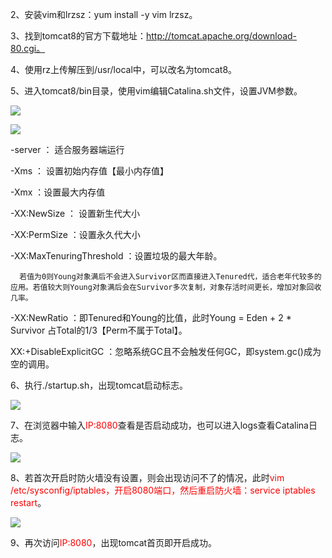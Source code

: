 2、安装vim和lrzsz：yum install -y vim lrzsz。

3、找到tomcat8的官方下载地址：http://tomcat.apache.org/download-80.cgi。


4、使用rz上传解压到/usr/local中，可以改名为tomcat8。



5、进入tomcat8/bin目录，使用vim编辑Catalina.sh文件，设置JVM参数。

![](https://img-blog.csdn.net/20171227094214272?watermark/2/text/aHR0cDovL2Jsb2cuY3Nkbi5uZXQvYTUxNTU1NzU5NV94emI=/font/5a6L5L2T/fontsize/400/fill/I0JBQkFCMA==/dissolve/70/gravity/SouthEast)

![](https://img-blog.csdn.net/20180828150100229?watermark/2/text/aHR0cHM6Ly9ibG9nLmNzZG4ubmV0L2E1MTU1NTc1OTVfeHpi/font/5a6L5L2T/fontsize/400/fill/I0JBQkFCMA==/dissolve/70)

-server ： 适合服务器端运行

-Xms ： 设置初始内存值【最小内存值】

-Xmx ：设置最大内存值

-XX:NewSize ： 设置新生代大小

-XX:PermSize ：设置永久代大小

-XX:MaxTenuringThreshold ：设置垃圾的最大年龄。

      若值为0则Young对象满后不会进入Survivor区而直接进入Tenured代，适合老年代较多的应用。若值较大则Young对象满后会在Survivor多次复制，对象存活时间更长，增加对象回收几率。

-XX:NewRatio ：即Tenured和Young的比值，此时Young = Eden + 2 * Survivor 占Total的1/3【Perm不属于Total】。

XX:+DisableExplicitGC ：忽略系统GC且不会触发任何GC，即system.gc()成为空的调用。

6、执行./startup.sh，出现tomcat启动标志。

![](https://img-blog.csdn.net/20171227101632824?watermark/2/text/aHR0cDovL2Jsb2cuY3Nkbi5uZXQvYTUxNTU1NzU5NV94emI=/font/5a6L5L2T/fontsize/400/fill/I0JBQkFCMA==/dissolve/70/gravity/SouthEast)

7、在浏览器中输入<span style="color:#ff0000;">IP:8080</span>查看是否启动成功，也可以进入logs查看Catalina日志。

![](https://img-blog.csdn.net/20171227101931666?watermark/2/text/aHR0cDovL2Jsb2cuY3Nkbi5uZXQvYTUxNTU1NzU5NV94emI=/font/5a6L5L2T/fontsize/400/fill/I0JBQkFCMA==/dissolve/70/gravity/SouthEast)

8、若首次开启时防火墙没有设置，则会出现访问不了的情况，此时<span style="color:#ff0000;">vim /etc/sysconfig/iptables，开启8080端口，然后重启防火墙：service iptables restart</span>。

![](https://img-blog.csdn.net/20171227102114011?watermark/2/text/aHR0cDovL2Jsb2cuY3Nkbi5uZXQvYTUxNTU1NzU5NV94emI=/font/5a6L5L2T/fontsize/400/fill/I0JBQkFCMA==/dissolve/70/gravity/SouthEast)

9、再次访问<span style="color:#ff0000;">IP:8080</span>，出现tomcat首页即开启成功。


</div>